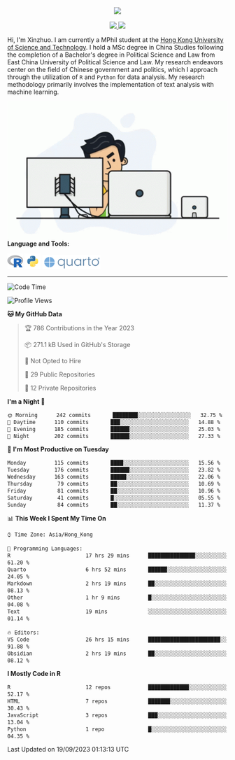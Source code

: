 <div align='center'>
<img src='https://readme-typing-svg.herokuapp.com?font=Lora&color=4d3900&center=true&lines=HKUST+Mphil+in+SOSC;Focus+on+China;Code+for+PoliSci'/>
</div>

<p align='center'>
 <a href='https://www.linkedin.com/in/xinzhuo-huang-5161011ba/' target='_blank'>
        <img src='https://img.shields.io/badge/linkedin%20-%230077B5.svg?&style=for-the-badge&logo=linkedin&logoColor=white'/>
    </a>
 <a href='https://twitter.com/HsinchoH' target='_blank'>
        <img src='https://img.shields.io/badge/Twitter-1DA1F2?style=for-the-badge&logo=twitter&logoColor=white'/>
    </a>
    </p>
    
Hi, I'm Xinzhuo. I am currently a MPhil student at the [Hong Kong University of Science and Technology](https://sosc.hkust.edu.hk/node/613). I hold a MSc degree in China Studies following the completion of a Bachelor's degree in Political Science and Law from East China University of Political Science and Law. My research endeavors center on the field of Chinese government and politics, which I approach through the utilization of `R` and `Python` for data analysis. My research methodology primarily involves the implementation of text analysis with machine learning.




<img align='right' src="https://github.com/xinzhuohkust/xinzhuohkust/blob/main/programmer.gif" width="590">



**Language and Tools:**  

<code><img height="36" src="https://raw.githubusercontent.com/github/explore/80688e429a7d4ef2fca1e82350fe8e3517d3494d/topics/r/r.png"></code>
<code><img height="36" src="https://raw.githubusercontent.com/github/explore/80688e429a7d4ef2fca1e82350fe8e3517d3494d/topics/python/python.png"></code>
<code><img height="32" src="https://github.com/quarto-dev/quarto-r/blob/main/man/figures/quarto.png"></code>

---
<!--START_SECTION:waka-->
![Code Time](http://img.shields.io/badge/Code%20Time-917%20hrs%2043%20mins-blue)

![Profile Views](http://img.shields.io/badge/Profile%20Views-1-blue)

**🐱 My GitHub Data** 

> 🏆 786 Contributions in the Year 2023
 > 
> 📦 271.1 kB Used in GitHub's Storage 
 > 
> 🚫 Not Opted to Hire
 > 
> 📜 29 Public Repositories 
 > 
> 🔑 12 Private Repositories  
 > 
**I'm a Night 🦉** 

```text
🌞 Morning      242 commits       ████████░░░░░░░░░░░░░░░░░   32.75 % 
🌆 Daytime      110 commits       ███░░░░░░░░░░░░░░░░░░░░░░   14.88 % 
🌃 Evening      185 commits       ██████░░░░░░░░░░░░░░░░░░░   25.03 % 
🌙 Night        202 commits       ██████░░░░░░░░░░░░░░░░░░░   27.33 % 

```
📅 **I'm Most Productive on Tuesday** 

```text
Monday         115 commits       ████░░░░░░░░░░░░░░░░░░░░░   15.56 % 
Tuesday        176 commits       ██████░░░░░░░░░░░░░░░░░░░   23.82 % 
Wednesday      163 commits       █████░░░░░░░░░░░░░░░░░░░░   22.06 % 
Thursday        79 commits       ██░░░░░░░░░░░░░░░░░░░░░░░   10.69 % 
Friday          81 commits       ██░░░░░░░░░░░░░░░░░░░░░░░   10.96 % 
Saturday        41 commits       █░░░░░░░░░░░░░░░░░░░░░░░░   05.55 % 
Sunday          84 commits       ██░░░░░░░░░░░░░░░░░░░░░░░   11.37 % 

```


📊 **This Week I Spent My Time On** 

```text
⌚︎ Time Zone: Asia/Hong_Kong

💬 Programming Languages: 
R                        17 hrs 29 mins      ███████████████░░░░░░░░░░   61.20 % 
Quarto                   6 hrs 52 mins       ██████░░░░░░░░░░░░░░░░░░░   24.05 % 
Markdown                 2 hrs 19 mins       ██░░░░░░░░░░░░░░░░░░░░░░░   08.13 % 
Other                    1 hr 9 mins         █░░░░░░░░░░░░░░░░░░░░░░░░   04.08 % 
Text                     19 mins             ░░░░░░░░░░░░░░░░░░░░░░░░░   01.14 % 

🔥 Editors: 
VS Code                  26 hrs 15 mins      ███████████████████████░░   91.88 % 
Obsidian                 2 hrs 19 mins       ██░░░░░░░░░░░░░░░░░░░░░░░   08.12 % 

```

**I Mostly Code in R** 

```text
R                        12 repos            █████████████░░░░░░░░░░░░   52.17 % 
HTML                     7 repos             ███████░░░░░░░░░░░░░░░░░░   30.43 % 
JavaScript               3 repos             ███░░░░░░░░░░░░░░░░░░░░░░   13.04 % 
Python                   1 repo              █░░░░░░░░░░░░░░░░░░░░░░░░   04.35 % 

```



 Last Updated on 19/09/2023 01:13:13 UTC
<!--END_SECTION:waka-->
    
    
    
    
    
    
    
    
